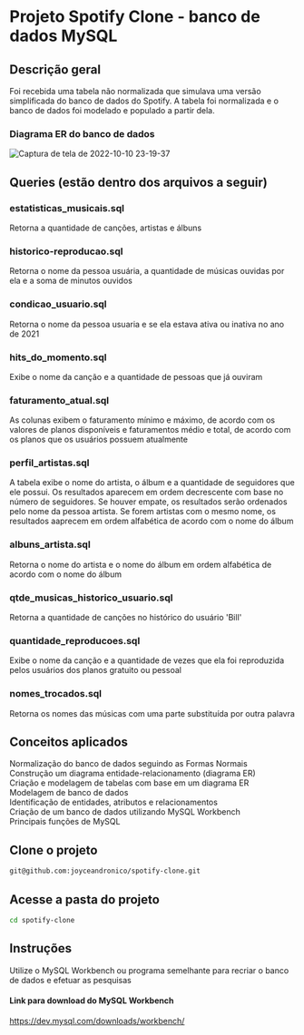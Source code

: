 # Projeto Spotify Clone - banco de dados MySQL

## Descrição geral

Foi recebida uma tabela não normalizada que simulava uma versão simplificada do banco de dados do Spotify. A tabela foi normalizada e o banco de dados foi modelado e populado a partir dela.

### Diagrama ER do banco de dados 


![Captura de tela de 2022-10-10 23-19-37](https://user-images.githubusercontent.com/74635536/194982525-81120bcf-ea1c-48f5-be5d-2325ce2fa23c.png)


## Queries (estão dentro dos arquivos a seguir)

### estatisticas_musicais.sql<br>

Retorna a quantidade de canções, artistas e álbuns<br>

### historico-reproducao.sql <br>

Retorna o nome da pessoa usuária, a quantidade de músicas ouvidas por ela e a soma de minutos ouvidos<br>

### condicao_usuario.sql <br>

Retorna o nome da pessoa usuaria e se ela estava ativa ou inativa no ano de 2021 <br>

### hits_do_momento.sql<br>

Exibe o nome da canção e a quantidade de pessoas que já ouviram<br>

### faturamento_atual.sql <br>

As colunas exibem o faturamento mínimo e máximo, de acordo com os valores de planos disponíveis e faturamentos médio e total, de acordo com os planos que os usuários possuem atualmente<br>

### perfil_artistas.sql <br>

A tabela exibe o nome do artista, o álbum e a quantidade de seguidores que ele possui. Os resultados aparecem em ordem decrescente com base no número de seguidores. Se houver empate, os resultados serão ordenados pelo nome da pessoa artista. Se forem artistas com o mesmo nome, os resultados aaprecem em ordem alfabética de acordo com o nome do álbum<br>

### albuns_artista.sql<br>

Retorna o nome do artista e o nome do álbum em ordem alfabética de acordo com o nome do álbum<br>

### qtde_musicas_historico_usuario.sql<br> 

Retorna a quantidade de canções no histórico do usuário 'Bill'<br>

### quantidade_reproducoes.sql<br> 

Exibe o nome da canção e a quantidade de vezes que ela foi reproduzida pelos usuários dos planos gratuito ou pessoal<br>

### nomes_trocados.sql<br>

Retorna os nomes das músicas com uma parte substituída por outra palavra<br>


## Conceitos aplicados

Normalização do banco de dados seguindo as Formas Normais<br>
Construção um diagrama entidade-relacionamento (diagrama ER)<br>
Criação e modelagem de tabelas com base em um diagrama ER<br>
Modelagem de banco de dados<br>
Identificação de entidades, atributos e relacionamentos<br>
Criação de um banco de dados utilizando MySQL Workbench<br>
Principais funções de MySQL<br>


## Clone o projeto

```bash
git@github.com:joyceandronico/spotify-clone.git
```

## Acesse a pasta do projeto

```bash
cd spotify-clone
```
## Instruções

Utilize o MySQL Workbench ou programa semelhante para recriar o banco de dados e efetuar as pesquisas


#### Link para download do MySQL Workbench


https://dev.mysql.com/downloads/workbench/
